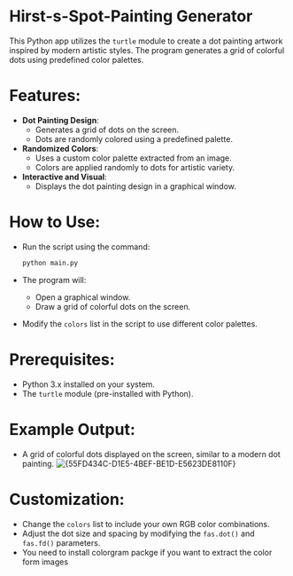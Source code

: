 # Hirst-s-Spot-Painting Generator

This Python app utilizes the `turtle` module to create a dot painting artwork inspired by modern artistic styles. The program generates a grid of colorful dots using predefined color palettes.

# Features:

- **Dot Painting Design**:
  - Generates a grid of dots on the screen.
  - Dots are randomly colored using a predefined palette.
- **Randomized Colors**:
  - Uses a custom color palette extracted from an image.
  - Colors are applied randomly to dots for artistic variety.
- **Interactive and Visual**:
  - Displays the dot painting design in a graphical window.

# How to Use:

- Run the script using the command:

  ```bash
  python main.py
  ```

- The program will:

  - Open a graphical window.
  - Draw a grid of colorful dots on the screen.

- Modify the `colors` list in the script to use different color palettes.

# Prerequisites:

- Python 3.x installed on your system.
- The `turtle` module (pre-installed with Python).

# Example Output:

- A grid of colorful dots displayed on the screen, similar to a modern dot painting.
  ![{55FD434C-D1E5-4BEF-BE1D-E5623DE8110F}](https://github.com/user-attachments/assets/25b81913-bec0-4b01-af38-ba1b80016011)


# Customization:

- Change the `colors` list to include your own RGB color combinations.
- Adjust the dot size and spacing by modifying the `fas.dot()` and `fas.fd()` parameters.
- You need to install colorgram packge if you want to extract the color form images



